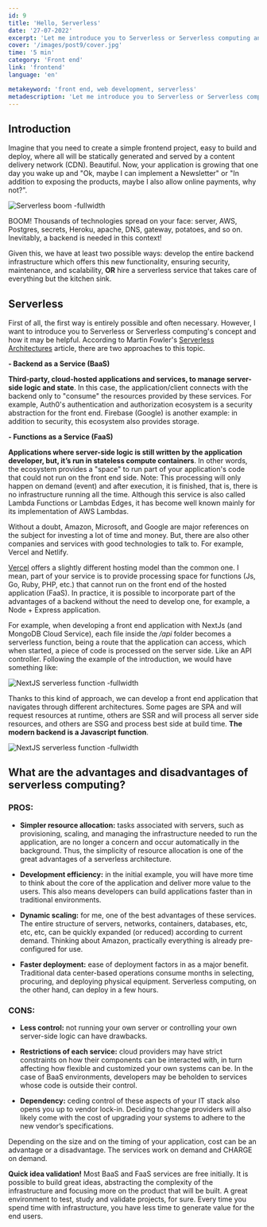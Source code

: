 ```yaml
---
id: 9
title: 'Hello, Serverless'
date: '27-07-2022'
excerpt: 'Let me introduce you to Serverless or Serverless computing and how it may be helpful.'
cover: '/images/post9/cover.jpg'
time: '5 min'
category: 'Front end'
link: 'frontend'
language: 'en'

metakeyword: 'front end, web development, serverless'
metadescription: 'Let me introduce you to Serverless or Serverless computing and how it may be helpful.'
---
```


## Introduction

Imagine that you need to create a simple frontend project, easy to build and deploy, where all will be statically generated and served by a content delivery network (CDN). Beautiful. Now, your application is growing that one day you wake up and "Ok, maybe I can implement a Newsletter" or "In addition to exposing the products, maybe I also allow online payments, why not?".

![Serverless boom -fullwidth](images/post9/example-boom.webp)

BOOM! Thousands of technologies spread on your face: server, AWS, Postgres, secrets, Heroku, apache, DNS, gateway, potatoes, and so on. Inevitably, a backend is needed in this context!

Given this, we have at least two possible ways: develop the entire backend infrastructure which offers this new functionality, ensuring security, maintenance, and scalability, **OR** hire a serverless service that takes care of everything but the kitchen sink.

## Serverless

First of all, the first way is entirely possible and often necessary. However, I want to introduce you to Serverless or Serverless computing's concept and how it may be helpful. According to Martin Fowler's [Serverless Architectures](https://martinfowler.com/articles/serverless.html) article, there are two approaches to this topic.

**- Backend as a Service (BaaS)**

**Third-party, cloud-hosted applications and services, to manage server-side logic and state**. In this case, the application/client connects with the backend only to "consume" the resources provided by these services. For example, Auth0's authentication and authorization ecosystem is a security abstraction for the front end. Firebase (Google) is another example: in addition to security, this ecosystem also provides storage.

**- Functions as a Service (FaaS)**

**Applications where server-side logic is still written by the application developer, but, it’s run in stateless compute containers**. In other words, the ecosystem provides a "space" to run part of your application's code that could not run on the front end side. Note: This processing will only happen on demand (event) and after execution, it is finished, that is, there is no infrastructure running all the time. Although this service is also called Lambda Functions or Lambdas Edges, it has become well known mainly for its implementation of AWS Lambdas.

Without a doubt, Amazon, Microsoft, and Google are major references on the subject for investing a lot of time and money. But, there are also other companies and services with good technologies to talk to. For example, Vercel and Netlify.

[Vercel](https://vercel.com/) offers a slightly different hosting model than the common one. I mean, part of your service is to provide processing space for functions (Js, Go, Ruby, PHP, etc.) that cannot run on the front end of the hosted application (FaaS). In practice, it is possible to incorporate part of the advantages of a backend without the need to develop one, for example, a Node + Express application.

For example, when developing a front end application with NextJs (and MongoDB Cloud Service), each file inside the _/api_ folder becomes a serverless function, being a route that the application can access, which when started, a piece of code is processed on the server side. Like an API controller. Following the example of the introduction, we would have something like:

![NextJS serverless function -fullwidth](images/post9/example-nextjs.png)

Thanks to this kind of approach, we can develop a front end application that navigates through different architectures.  Some pages are SPA and will request resources at runtime, others are SSR and will process all server side resources, and others are SSG and process best side at build time. **The modern backend is a Javascript function**.

![NextJS serverless function -fullwidth](images/post9/example-nextjs2.png)

## What are the advantages and disadvantages of serverless computing?

### **PROS:**

- **Simpler resource allocation:** tasks associated with servers, such as provisioning, scaling, and managing the infrastructure needed to run the application, are no longer a concern and occur automatically in the background. Thus, the simplicity of resource allocation is one of the great advantages of a serverless architecture.

- **Development efficiency:** in the initial example, you will have more time to think about the core of the application and deliver more value to the users. This also means developers can build applications faster than in traditional environments.

- **Dynamic scaling:** for me, one of the best advantages of these services. The entire structure of servers, networks, containers, databases, etc, etc, etc, can be quickly expanded (or reduced) according to current demand. Thinking about Amazon, practically everything is already pre-configured for use.

- **Faster deployment:** ease of deployment factors in as a major benefit. Traditional data center-based operations consume months in selecting, procuring, and deploying physical equipment. Serverless computing, on the other hand, can deploy in a few hours.

### **CONS:**

- **Less control:** not running your own server or controlling your own server-side logic can have drawbacks.

- **Restrictions of each service:** cloud providers may have strict constraints on how their components can be interacted with, in turn affecting how flexible and customized your own systems can be. In the case of BaaS environments, developers may be beholden to services whose code is outside their control.

- **Dependency:** ceding control of these aspects of your IT stack also opens you up to vendor lock-in. Deciding to change providers will also likely come with the cost of upgrading your systems to adhere to the new vendor’s specifications.

Depending on the size and on the timing of your application, cost can be an advantage or a disadvantage. The services work on demand and CHARGE on demand.

**Quick idea validation!** Most BaaS and FaaS services are free initially. It is possible to build great ideas, abstracting the complexity of the infrastructure and focusing more on the product that will be built. A great environment to test, study and validate projects, for sure. Every time you spend time with infrastructure, you have less time to generate value for the end users.
